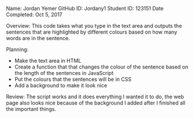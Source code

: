 Name: Jordan Yemer
GitHub ID: Jordany1	
Student ID: 123151
Date Completed: Oct 5, 2017

Overview:
This code takes what you type in the text area and outputs the sentences that are highlighted by different colours based on how many words are in the sentence.

Planning:
- Make the text area in HTML
- Create a function that that changes the colour of the sentence based on the length of the sentences in JavaScript
- Put the colours that the sentences will be in CSS
- Add a background to make it look nice

Review:
The script works and it does everything I wanted it to do, the web page also looks nice because of the background I added after I finished all the important things.